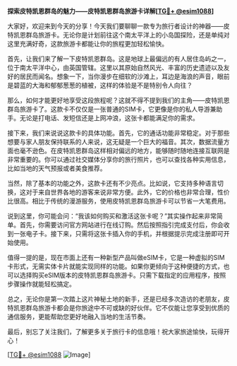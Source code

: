 **探索皮特凯恩群岛的魅力——皮特凯恩群岛旅游卡详解[[TG💪+ @esim1088](https://t.me/s/esim1088)]**

大家好，欢迎来到今天的分享！今天我们要聊聊一款专为旅行者设计的神器——皮特凯恩群岛旅游卡。无论你是计划前往这个南太平洋上的小岛国探险，还是单纯对这里充满好奇，这款旅游卡都能让你的旅程更加轻松愉快。

首先，让我们来了解一下皮特凯恩群岛。这是地球上最偏远的有人居住岛屿之一，位于南太平洋中心，由英国管辖。这里以其原始自然风光、丰富的历史遗迹以及友好的居民而闻名。想象一下，当你漫步在细软的沙滩上，耳边是海浪的声音，眼前是碧蓝的大海和郁郁葱葱的植被，这样的体验是不是特别令人向往？

那么，如何才能更好地享受这段旅程呢？这就不得不提到我们的主角——皮特凯恩群岛旅游卡了。这款卡不仅仅是一张普通的SIM卡，它更像是你的私人导游兼助手。无论是打电话、发短信还是上网冲浪，这张卡都能满足你的需求。

接下来，我们来说说这款卡的具体功能。首先，它的通话功能非常稳定。对于那些想要与家人朋友保持联系的人来说，这无疑是一个巨大的福音。其次，数据流量方面也毫不逊色。在皮特凯恩群岛这样相对偏远的地方，能够随时随地连接互联网是非常重要的。你可以通过社交媒体分享你的旅行照片，也可以查找各种实用信息，比如当地的天气预报或者美食推荐。

当然，除了基本的功能之外，这款卡还有不少亮点。比如说，它支持多种语言切换，这对于来自世界各地的游客来说非常方便。此外，它的价格也非常合理，性价比很高。相比于传统的漫游服务，使用皮特凯恩群岛旅游卡可以节省一大笔费用。

说到这里，你可能会问：“我该如何购买和激活这张卡呢？”其实操作起来非常简单。首先，你需要访问官方网站进行在线订购。然后按照指引完成支付后，你会收到一张电子卡。接下来，只需将这张卡插入你的手机，并根据提示完成注册即可开始使用。

值得一提的是，现在市面上还有一种新型产品叫做eSIM卡，它是一种虚拟的SIM卡形式，无需实体卡片就能实现同样的功能。如果你更倾向于这种便捷的方式，也可以选择购买eSIM版本的皮特凯恩群岛旅游卡。只需下载指定的应用程序，按照步骤操作就能轻松搞定。

总之，无论你是第一次踏上这片神秘土地的新手，还是已经多次造访的老朋友，皮特凯恩群岛旅游卡都会是你旅途中不可或缺的好伙伴。它不仅能让您享受到优质的通信服务，更能帮助您更好地融入当地的生活节奏。

最后，别忘了关注我们，了解更多关于旅行卡的信息哦！祝大家旅途愉快，玩得开心！

[[TG💪+ @esim1088](https://t.me/s/esim1088) ![Image](https://i.postimg.cc/4NQfJmqS/Snipaste-2025-05-13-00-14-12.png)]